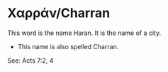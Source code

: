 # Χαρράν/Charran

This word is the name Haran. It is the name of a city.

* This name is also spelled Charran.

See: Acts 7:2, 4
